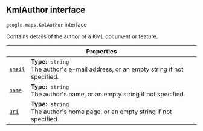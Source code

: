 
<h2 id="KmlAuthor">KmlAuthor interface</h2>
<p>
<code><span itemprop="path">google.maps</span>.<span itemprop="name">KmlAuthor</span></code>
interface
</p>
<p>Contains details of the author of a KML document or feature.</p>
<div class="devsite-table-wrapper"><table class="properties responsive" summary="interface KmlAuthor - Properties">
<thead>
<tr><th colspan="2">Properties</th>
</tr></thead>
<tbody>
<tr id="KmlAuthor.email">
<td itemprop="property"><code><a class="secret-link" href="#KmlAuthor.email"><span>email</span></a></code></td>
<td><div><strong>Type:</strong>&nbsp; <code>string</code></div>
<div class="desc">The author's e-mail address, or an empty string if not specified.</div></td>
</tr>
<tr id="KmlAuthor.name">
<td itemprop="property"><code><a class="secret-link" href="#KmlAuthor.name"><span>name</span></a></code></td>
<td><div><strong>Type:</strong>&nbsp; <code>string</code></div>
<div class="desc">The author's name, or an empty string if not specified.</div></td>
</tr>
<tr id="KmlAuthor.uri">
<td itemprop="property"><code><a class="secret-link" href="#KmlAuthor.uri"><span>uri</span></a></code></td>
<td><div><strong>Type:</strong>&nbsp; <code>string</code></div>
<div class="desc">The author's home page, or an empty string if not specified.</div></td>
</tr>
</tbody>
</table></div>
